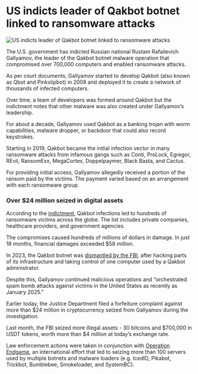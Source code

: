 # US indicts leader of Qakbot botnet linked to ransomware attacks

![US indicts leader of Qakbot botnet linked to ransomware attacks](https://www.bleepstatic.com/content/hl-images/2024/01/18/depart-of-justice-header.jpg)

The U.S. government has indicted Russian national Rustam Rafailevich Gallyamov, the leader of the Qakbot botnet malware operation that compromised over 700,000 computers and enabled ransomware attacks.

As per court documents, Gallyamov started to develop Qakbot (also known as Qbot and Pinkslipbot) in 2008 and deployed it to create a network of thousands of infected computers.

Over time, a team of developers was formed around Qakbot but the indictment notes that other malware was also created under Gallyamov’s leadership.

For about a decade, Gallyamov used Qakbot as a banking trojan with worm capabilities, malware dropper, or backdoor that could also record keystrokes.

Starting in 2019, Qakbot became the initial infection vector in many ransomware attacks from infamous gangs such as Conti, ProLock, Egregor, REvil, RansomExx, MegaCortex, Doppelpaymer, Black Basta, and Cactus.

For providing initial access, Gallyamov allegedly received a portion of the ransom paid by the victims. The payment varied based on an arrangement with each ransomware group.

### Over $24 million seized in digital assets

According to the [indictment](https://www.documentcloud.org/documents/25951833-qakbot-indictment/), Qakbot infections led to hundreds of ransomware victims across the globe. The list includes private companies, healthcare providers, and government agencies.

The compromises caused hundreds of millions of dollars in damage. In just 18 months, financial damages exceeded $58 million.

In 2023, the Qakbot botnet was [dismantled by the FBI](https://www.bleepingcomputer.com/news/security/qakbot-botnet-dismantled-after-infecting-over-700-000-computers/), after hacking parts of its infrastructure and taking control of one computer used by a Qakbot administrator.

Despite this, Gallyamov continued malicious operations and “orchestrated spam bomb attacks against victims in the United States as recently as January 2025.”

Earlier today, the Justice Department filed a forfeiture complaint against more than $24 million in cryptocurrency seized from Gallyamov during the investigation.

Last month, the FBI seized more illegal assets - 30 bitcoins and $700,000 in USDT tokens, worth more than $4 million at today’s exchange rate.

Law enforcement actions were taken in conjunction with [Operation Endgame](https://www.bleepingcomputer.com/news/security/police-seize-over-100-malware-loader-servers-arrest-four-cybercriminals-operation-endgame/), an international effort that led to seizing more than 100 servers used by multiple botnets and malware loaders (e.g. IcedID, Pikabot, Trickbot, Bumblebee, Smokeloader, and SystemBC).